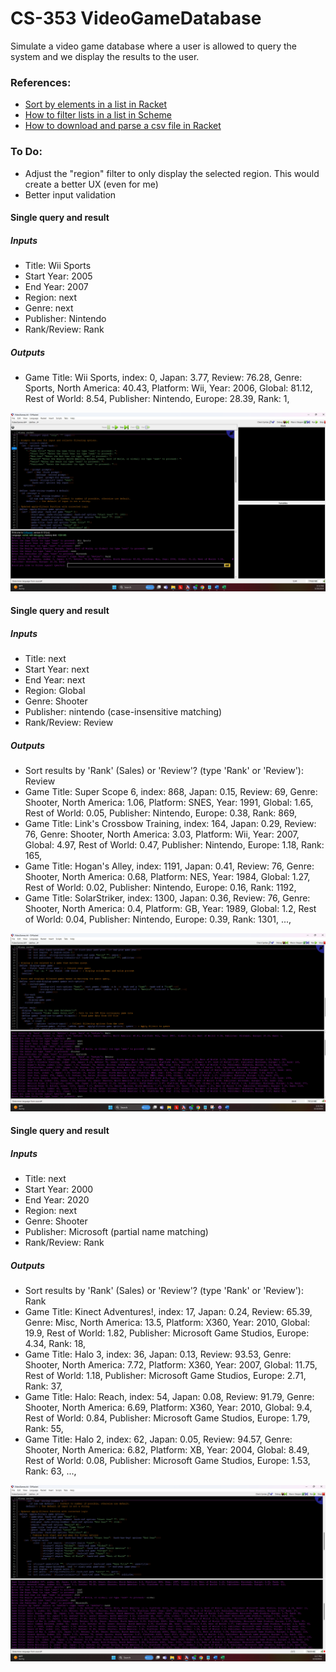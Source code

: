 # CS-353 VideoGameDatabase
 Simulate a video game database where a user is allowed to query the system and we display the results to the user. 

### References: 
- [Sort by elements in a list in Racket](https://stackoverflow.com/questions/64799044/sort-by-elements-in-a-list-in-racket)
- [How to filter lists in a list in Scheme](https://stackoverflow.com/questions/57813823/how-to-filter-lists-in-a-list-in-scheme)
- [How to download and parse a csv file in Racket](https://stackoverflow.com/questions/10883426/how-to-download-and-parse-a-csv-file-in-racket)
 

### To Do:
- Adjust the "region" filter to only display the selected region. This would create a better UX (even for me)
- Better input validation


#### Single query and result
##### Inputs
- Title: Wii Sports
- Start Year: 2005
- End Year: 2007
- Region: next
- Genre: next
- Publisher: Nintendo
- Rank/Review: Rank
##### Outputs
- Game Title: Wii Sports, index: 0, Japan: 3.77, Review: 76.28, Genre: Sports, North America: 40.43, Platform: Wii, Year: 2006, Global: 81.12, Rest of World: 8.54, Publisher: Nintendo, Europe: 28.39, Rank: 1,

![Specific query, single result](SingleGame.png)


#### Single query and result
##### Inputs
- Title: next
- Start Year: next
- End Year: next
- Region: Global
- Genre: Shooter
- Publisher: nintendo (case-insensitive matching)
- Rank/Review: Review
##### Outputs
- Sort results by 'Rank' (Sales) or 'Review'? (type 'Rank' or 'Review'): Review
- Game Title: Super Scope 6, index: 868, Japan: 0.15, Review: 69, Genre: Shooter, North America: 1.06, Platform: SNES, Year: 1991, Global: 1.65, Rest of World: 0.05, Publisher: Nintendo, Europe: 0.38, Rank: 869,
- Game Title: Link's Crossbow Training, index: 164, Japan: 0.29, Review: 76, Genre: Shooter, North America: 3.03, Platform: Wii, Year: 2007, Global: 4.97, Rest of World: 0.47, Publisher: Nintendo, Europe: 1.18, Rank: 165,
- Game Title: Hogan's Alley, index: 1191, Japan: 0.41, Review: 76, Genre: Shooter, North America: 0.68, Platform: NES, Year: 1984, Global: 1.27, Rest of World: 0.02, Publisher: Nintendo, Europe: 0.16, Rank: 1192,
- Game Title: SolarStriker, index: 1300, Japan: 0.36, Review: 76, Genre: Shooter, North America: 0.4, Platform: GB, Year: 1989, Global: 1.2, Rest of World: 0.04, Publisher: Nintendo, Europe: 0.39, Rank: 1301, ..., 

![Board query, multiple results](Review-Sort.png)

#### Single query and result
##### Inputs
- Title: next
- Start Year: 2000
- End Year: 2020
- Region: next
- Genre: Shooter
- Publisher: Microsoft (partial name matching)
- Rank/Review: Rank
##### Outputs
- Sort results by 'Rank' (Sales) or 'Review'? (type 'Rank' or 'Review'): Rank
- Game Title: Kinect Adventures!, index: 17, Japan: 0.24, Review: 65.39, Genre: Misc, North America: 13.5, Platform: X360, Year: 2010, Global: 19.9, Rest of World: 1.82, Publisher: Microsoft Game Studios, Europe: 4.34, Rank: 18,
- Game Title: Halo 3, index: 36, Japan: 0.13, Review: 93.53, Genre: Shooter, North America: 7.72, Platform: X360, Year: 2007, Global: 11.75, Rest of World: 1.18, Publisher: Microsoft Game Studios, Europe: 2.71, Rank: 37,
- Game Title: Halo: Reach, index: 54, Japan: 0.08, Review: 91.79, Genre: Shooter, North America: 6.69, Platform: X360, Year: 2010, Global: 9.4, Rest of World: 0.84, Publisher: Microsoft Game Studios, Europe: 1.79, Rank: 55,
- Game Title: Halo 2, index: 62, Japan: 0.05, Review: 94.57, Genre: Shooter, North America: 6.82, Platform: XB, Year: 2004, Global: 8.49, Rest of World: 0.08, Publisher: Microsoft Game Studios, Europe: 1.53, Rank: 63, ...,

![Broad query, multiple results](Rank-Sort.png)
